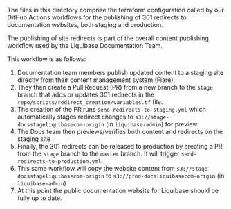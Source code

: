 
The files in this directory comprise the terraform configuration called by our GitHub Actions workflows for the publishing of 301 redirects to documentation websites, both staging and production.

The publishing of site redirects is part of the overall content publishing workflow used by the Liquibase Documentation Team.

This workflow is as follows:

1. Documentation team members publish updated content to a staging site directly from their content management system (Flare). 
2. They then create a Pull Request (PR) from a new branch to the `stage` branch that adds or updates 301 redirects in the `repo/scripts/redirect_creation/variables.tf` file.
3. The creation of the PR runs `send-redirects-to-staging.yml` which automatically stages redirect changes to `s3://stage-docsstageliquibasecom-origin` (in `liquibase-admin`) for preview 
4. The Docs team then previews/verifies both content and redirects on the staging site
5. Finally, the 301 redirects can be released to production by creating a PR from the `stage` branch to the `master` branch. It will trigger `send-redirects-to-production.yml`.
6. This same workflow will copy the website content from `s3://stage-docsstageliquibasecom-origin` to `s3://prod-docsliquibasecom-origin` (in `liquibase-admin`)
7. At this point the public documentation website for Liquibase should be fully up to date.

